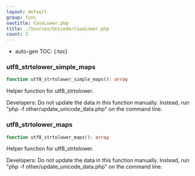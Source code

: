 ```yaml
---
layout: default
group: func
navtitle: CaseLower.php
title: ./Sources/Unicode/CaseLower.php
count: 2
---
```

* auto-gen TOC:
{:toc}
### utf8_strtolower_simple_maps

```php
function utf8_strtolower_simple_maps(): array
```
Helper function for utf8_strtolower.

Developers: Do not update the data in this function manually. Instead,
run "php -f other/update_unicode_data.php" on the command line.

### utf8_strtolower_maps

```php
function utf8_strtolower_maps(): array
```
Helper function for utf8_strtolower.

Developers: Do not update the data in this function manually. Instead,
run "php -f other/update_unicode_data.php" on the command line.

